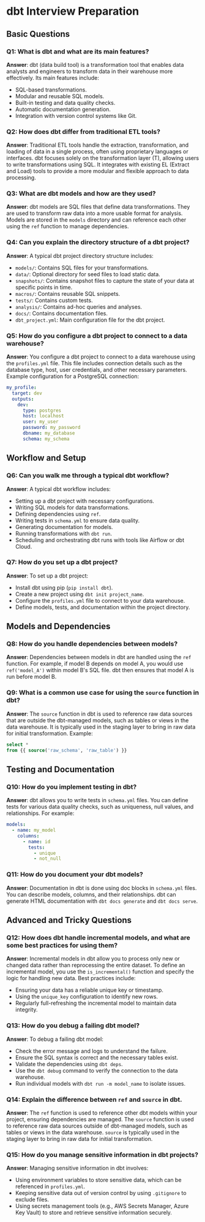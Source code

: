 
# dbt Interview Preparation

## Basic Questions

### Q1: What is dbt and what are its main features?
**Answer**: dbt (data build tool) is a transformation tool that enables data analysts and engineers to transform data in their warehouse more effectively. Its main features include:
- SQL-based transformations.
- Modular and reusable SQL models.
- Built-in testing and data quality checks.
- Automatic documentation generation.
- Integration with version control systems like Git.

### Q2: How does dbt differ from traditional ETL tools?
**Answer**: Traditional ETL tools handle the extraction, transformation, and loading of data in a single process, often using proprietary languages or interfaces. dbt focuses solely on the transformation layer (T), allowing users to write transformations using SQL. It integrates with existing EL (Extract and Load) tools to provide a more modular and flexible approach to data processing.

### Q3: What are dbt models and how are they used?
**Answer**: dbt models are SQL files that define data transformations. They are used to transform raw data into a more usable format for analysis. Models are stored in the `models` directory and can reference each other using the `ref` function to manage dependencies.

### Q4: Can you explain the directory structure of a dbt project?
**Answer**: A typical dbt project directory structure includes:
- `models/`: Contains SQL files for your transformations.
- `data/`: Optional directory for seed files to load static data.
- `snapshots/`: Contains snapshot files to capture the state of your data at specific points in time.
- `macros/`: Contains reusable SQL snippets.
- `tests/`: Contains custom tests.
- `analysis/`: Contains ad-hoc queries and analyses.
- `docs/`: Contains documentation files.
- `dbt_project.yml`: Main configuration file for the dbt project.

### Q5: How do you configure a dbt project to connect to a data warehouse?
**Answer**: You configure a dbt project to connect to a data warehouse using the `profiles.yml` file. This file includes connection details such as the database type, host, user credentials, and other necessary parameters. Example configuration for a PostgreSQL connection:

```yaml
my_profile:
  target: dev
  outputs:
    dev:
      type: postgres
      host: localhost
      user: my_user
      password: my_password
      dbname: my_database
      schema: my_schema
```

## Workflow and Setup

### Q6: Can you walk me through a typical dbt workflow?
**Answer**: A typical dbt workflow includes:
- Setting up a dbt project with necessary configurations.
- Writing SQL models for data transformations.
- Defining dependencies using `ref`.
- Writing tests in `schema.yml` to ensure data quality.
- Generating documentation for models.
- Running transformations with `dbt run`.
- Scheduling and orchestrating dbt runs with tools like Airflow or dbt Cloud.

### Q7: How do you set up a dbt project?
**Answer**: To set up a dbt project:
- Install dbt using pip (`pip install dbt`).
- Create a new project using `dbt init project_name`.
- Configure the `profiles.yml` file to connect to your data warehouse.
- Define models, tests, and documentation within the project directory.

## Models and Dependencies

### Q8: How do you handle dependencies between models?
**Answer**: Dependencies between models in dbt are handled using the `ref` function. For example, if model B depends on model A, you would use `ref('model_A')` within model B's SQL file. dbt then ensures that model A is run before model B.

### Q9: What is a common use case for using the `source` function in dbt?
**Answer**: The `source` function in dbt is used to reference raw data sources that are outside the dbt-managed models, such as tables or views in the data warehouse. It is typically used in the staging layer to bring in raw data for initial transformation. Example:

```sql
select *
from {{ source('raw_schema', 'raw_table') }}
```

## Testing and Documentation

### Q10: How do you implement testing in dbt?
**Answer**: dbt allows you to write tests in `schema.yml` files. You can define tests for various data quality checks, such as uniqueness, null values, and relationships. For example:

```yaml
models:
  - name: my_model
    columns:
      - name: id
        tests:
          - unique
          - not_null
```

### Q11: How do you document your dbt models?
**Answer**: Documentation in dbt is done using doc blocks in `schema.yml` files. You can describe models, columns, and their relationships. dbt can generate HTML documentation with `dbt docs generate` and `dbt docs serve`.

## Advanced and Tricky Questions

### Q12: How does dbt handle incremental models, and what are some best practices for using them?
**Answer**: Incremental models in dbt allow you to process only new or changed data rather than reprocessing the entire dataset. To define an incremental model, you use the `is_incremental()` function and specify the logic for handling new data. Best practices include:
- Ensuring your data has a reliable unique key or timestamp.
- Using the `unique_key` configuration to identify new rows.
- Regularly full-refreshing the incremental model to maintain data integrity.

### Q13: How do you debug a failing dbt model?
**Answer**: To debug a failing dbt model:
- Check the error message and logs to understand the failure.
- Ensure the SQL syntax is correct and the necessary tables exist.
- Validate the dependencies using `dbt deps`.
- Use the `dbt debug` command to verify the connection to the data warehouse.
- Run individual models with `dbt run -m model_name` to isolate issues.

### Q14: Explain the difference between `ref` and `source` in dbt.
**Answer**: The `ref` function is used to reference other dbt models within your project, ensuring dependencies are managed. The `source` function is used to reference raw data sources outside of dbt-managed models, such as tables or views in the data warehouse. `source` is typically used in the staging layer to bring in raw data for initial transformation.

### Q15: How do you manage sensitive information in dbt projects?
**Answer**: Managing sensitive information in dbt involves:
- Using environment variables to store sensitive data, which can be referenced in `profiles.yml`.
- Keeping sensitive data out of version control by using `.gitignore` to exclude files.
- Using secrets management tools (e.g., AWS Secrets Manager, Azure Key Vault) to store and retrieve sensitive information securely.
